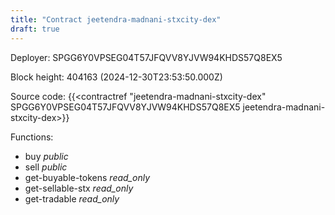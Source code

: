 ```yaml
---
title: "Contract jeetendra-madnani-stxcity-dex"
draft: true
---
```

Deployer: SPGG6Y0VPSEG04T57JFQVV8YJVW94KHDS57Q8EX5


 



Block height: 404163 (2024-12-30T23:53:50.000Z)

Source code: {{<contractref "jeetendra-madnani-stxcity-dex" SPGG6Y0VPSEG04T57JFQVV8YJVW94KHDS57Q8EX5 jeetendra-madnani-stxcity-dex>}}

Functions:

* buy _public_
* sell _public_
* get-buyable-tokens _read_only_
* get-sellable-stx _read_only_
* get-tradable _read_only_
